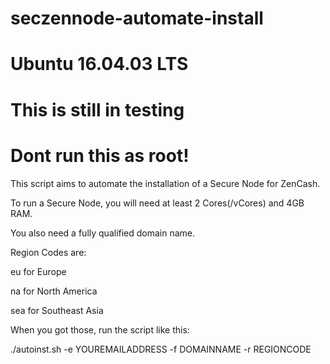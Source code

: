 # seczennode-automate-install
# Ubuntu 16.04.03 LTS
# This is still in testing
# Dont run this as root!

This script aims to automate the installation of a Secure Node for ZenCash.

To run a Secure Node, you will need at least 2 Cores(/vCores) and 4GB RAM.

You also need a fully qualified domain name.

Region Codes are:

eu for Europe

na for North America

sea for Southeast Asia


When you got those, run the script like this:

./autoinst.sh -e YOUREMAILADDRESS -f DOMAINNAME -r REGIONCODE 


